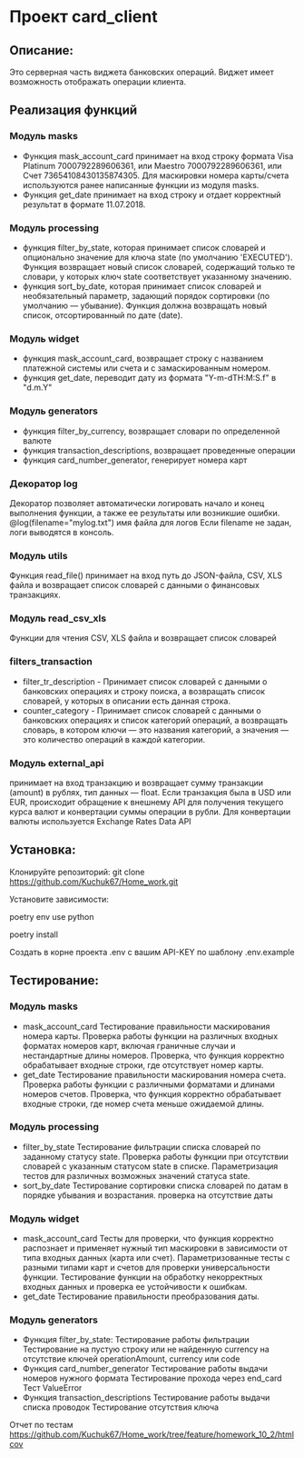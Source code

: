 # Проект card_client
## Описание:
Это серверная часть виджета банковских операций. Виджет имеет возможность отображать операции клиента.

## Реализация функций
### Модуль masks
- Функция mask_account_card принимает на вход строку формата Visa Platinum 7000792289606361, или Maestro 7000792289606361, или Счет 73654108430135874305.
Для маскировки номера карты/счета используются ранее написанные функции из модуля masks.
- Функция get_date принимает на вход строку и отдает корректный результат в формате 11.07.2018.

### Модуль processing
- функция filter_by_state, которая принимает список словарей и опционально значение для ключа state
 (по умолчанию 'EXECUTED'). Функция возвращает новый список словарей, содержащий только те словари, у которых ключ 
state соответствует указанному значению.
-  функция sort_by_date, которая принимает список словарей и необязательный параметр, задающий порядок сортировки (по умолчанию — убывание).  Функция должна возвращать новый список, отсортированный по дате (date).

### Модуль widget
- функция mask_account_card, возвращает строку с названием платежной системы или счета и с замаскированным номером.
- функция get_date, переводит дату из формата "Y-m-dTH:M:S.f" в "d.m.Y"

### Модуль generators
- функция filter_by_currency, возвращает словари по определенной валюте
- функция transaction_descriptions, возвращает проведенные операции
- функция card_number_generator, генерирует номера карт

### Декоратор log
Декоратор позволяет автоматически логировать начало и конец выполнения функции, а также ее результаты или возникшие ошибки.
@log(filename="mylog.txt") имя файла для логов
Если filename не задан, логи выводятся в консоль.

### Модуль utils
Функция read_file()  принимает на вход путь до JSON-файла, CSV, XLS файла и возвращает список словарей с данными о финансовых транзакциях.

### Модуль read_csv_xls
Функции для чтения CSV, XLS файла и возвращает список словарей

### filters_transaction
- filter_tr_description - Принимает список словарей с данными о банковских операциях и строку поиска,
    а возвращать список словарей, у которых в описании есть данная строка.
- counter_category - Принимает список словарей с данными о банковских операциях и список категорий операций,
    а возвращать словарь, в котором ключи — это названия категорий,
    а значения — это количество операций в каждой категории.

### Модуль external_api
принимает на вход транзакцию и возвращает сумму транзакции (amount) в рублях, тип данных — float. 
Если транзакция была в USD или EUR, происходит обращение к внешнему API 
для получения текущего курса валют и конвертации суммы операции в рубли. 
Для конвертации валюты используется Exchange Rates Data API


## Установка:
Клонируйте репозиторий:
git clone https://github.com/Kuchuk67/Home_work.git

Установите зависимости:

poetry env use python

poetry install

Создать в корне проекта .env c вашим API-KEY по шаблону .env.example 


## Тестирование:

### Модуль masks 
- mask_account_card 
Тестирование правильности маскирования номера карты.
Проверка работы функции на различных входных форматах номеров карт,
включая граничные случаи и нестандартные длины номеров.
Проверка, что функция корректно обрабатывает входные строки, где отсутствует номер карты.
- get_date
Тестирование правильности маскирования номера счета.
Проверка работы функции с различными форматами и длинами номеров счетов.
Проверка, что функция корректно обрабатывает входные строки, где номер счета меньше ожидаемой длины.


### Модуль processing
- filter_by_state 
Тестирование фильтрации списка словарей по заданному статусу state.
Проверка работы функции при отсутствии словарей с указанным статусом state в списке.
Параметризация тестов для различных возможных значений статуса state.
- sort_by_date
Тестирование сортировки списка словарей по датам в порядке убывания и возрастания. проверка на отсутствие даты

### Модуль widget
- mask_account_card
Тесты для проверки, что функция корректно распознает и применяет нужный тип маскировки в зависимости от типа входных данных (карта или счет).
Параметризованные тесты с разными типами карт и счетов для проверки универсальности функции.
Тестирование функции на обработку некорректных входных данных и проверка ее устойчивости к ошибкам.
- get_date
Тестирование правильности преобразования даты.

### Модуль generators
- Функция filter_by_state:
Тестирование работы фильтрации
Тестирование на пустую строку или не найденную currency
на отсутствие  ключей operationAmount, currency или code
- Функция card_number_generator
Тестирование работы выдачи номеров нужного формата
Тестирование прохода через end_card
Тест ValueError
- Функция transaction_descriptions
Тестирование работы выдачи списка проводок
Тестирование отсутствия ключа


Отчет по тестам https://github.com/Kuchuk67/Home_work/tree/feature/homework_10_2/htmlcov